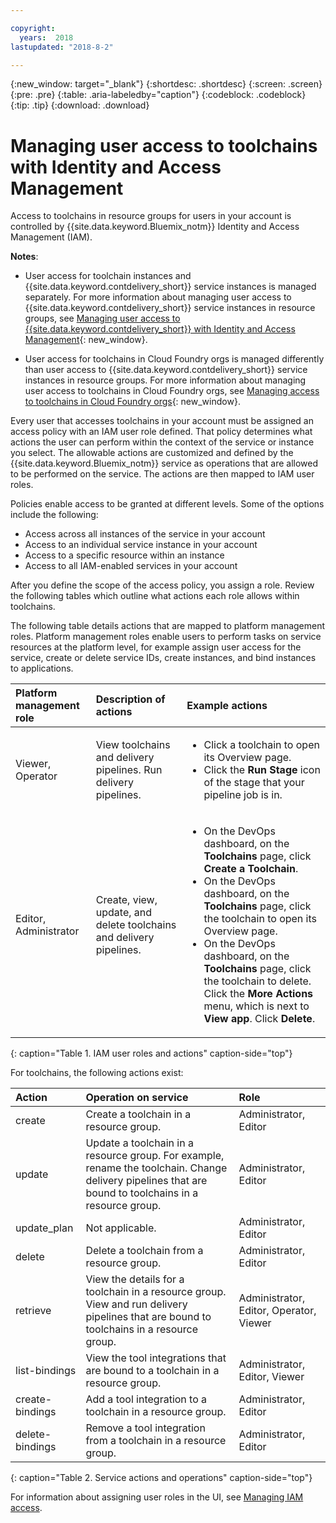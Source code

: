 ```yaml
---

copyright:
  years:  2018
lastupdated: "2018-8-2"

---
```


{:new_window: target="_blank"}
{:shortdesc: .shortdesc}
{:screen: .screen}
{:pre: .pre}
{:table: .aria-labeledby="caption"}
{:codeblock: .codeblock}
{:tip: .tip}
{:download: .download}


# Managing user access to toolchains with Identity and Access Management

Access to toolchains in resource groups for users in your account is controlled by {{site.data.keyword.Bluemix_notm}} Identity and Access Management (IAM). 

**Notes**: 

* User access for toolchain instances and {{site.data.keyword.contdelivery_short}} service instances is managed separately. For more information about managing user access to {{site.data.keyword.contdelivery_short}} service instances in resource groups, see [Managing user access to {{site.data.keyword.contdelivery_short}} with Identity and Access Management](/docs/services/ContinuousDelivery/cd_iam_security.html){: new_window}.

* User access for toolchains in Cloud Foundry orgs is managed differently than user access to {{site.data.keyword.contdelivery_short}} service instances in resource groups. For more information about managing user access to toolchains in Cloud Foundry orgs, see [Managing access to toolchains in Cloud Foundry orgs](/docs/services/ContinuousDelivery/toolchains_using.html#managing_access_orgs.html){: new_window}.

Every user that accesses toolchains in your account must be assigned an access policy with an IAM user role defined. That policy determines what actions the user can perform within the context of the service or instance you select. The allowable actions are customized and defined by the {{site.data.keyword.Bluemix_notm}} service as operations that are allowed to be performed on the service. The actions are then mapped to IAM user roles.

Policies enable access to be granted at different levels. Some of the options include the following: 

* Access across all instances of the service in your account
* Access to an individual service instance in your account
* Access to a specific resource within an instance
* Access to all IAM-enabled services in your account

After you define the scope of the access policy, you assign a role. Review the following tables which outline what actions each role allows within toolchains.

The following table details actions that are mapped to platform management roles. Platform management roles enable users to perform tasks on service resources at the platform level, for example assign user access for the service, create or delete service IDs, create instances, and bind instances to applications.

| Platform management role | Description of actions | Example actions|
|:-----------------|:-----------------|:-----------------|
| Viewer, Operator | View toolchains and delivery pipelines. Run delivery pipelines. | <ul><li>Click a toolchain to open its Overview page.</li><li>Click the **Run Stage** icon of the stage that your pipeline job is in.</li></ul> |
| Editor, Administrator | Create, view, update, and delete toolchains and delivery pipelines. |<ul><li>On the DevOps dashboard, on the **Toolchains** page, click **Create a Toolchain**.</li><li>On the DevOps dashboard, on the **Toolchains** page, click the toolchain to open its Overview page.</li><li>On the DevOps dashboard, on the **Toolchains** page, click the toolchain to delete. Click the **More Actions** menu, which is next to **View app**. Click **Delete**.</li></ul> |
{: caption="Table 1. IAM user roles and actions" caption-side="top"}

 For toolchains, the following actions exist:

| Action | Operation on service | Role
|:-----------------|:-----------------|:--------------|
| create | Create a toolchain in a resource group. | Administrator, Editor |
| update | Update a toolchain in a resource group. For example, rename the toolchain. Change delivery pipelines that are bound to toolchains in a resource group. | Administrator, Editor |
| update_plan | Not applicable. | Administrator, Editor |
| delete | Delete a toolchain from a resource group. | Administrator, Editor |
| retrieve | View the details for a toolchain in a resource group. View and run delivery pipelines that are bound to toolchains in a resource group. | Administrator, Editor, Operator, Viewer |
| list-bindings | View the tool integrations that are bound to a toolchain in a resource group. | Administrator, Editor, Viewer |
| create-bindings | Add a tool integration to a toolchain in a resource group. | Administrator, Editor |
| delete-bindings | Remove a tool integration from a toolchain in a resource group. | Administrator, Editor |
{: caption="Table 2. Service actions and operations" caption-side="top"}

For information about assigning user roles in the UI, see [Managing IAM access](/docs/iam/mngiam.html#iammanidaccser).

<!--This link is not live in production yet. Use https://console.bluemix.net/docs/iam/iamusermanage.html#iamusermanage until the link above is available in production.-->
